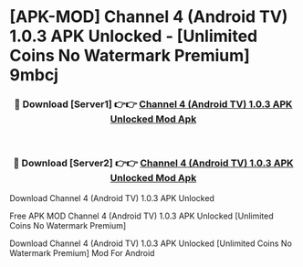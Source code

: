 # [APK-MOD] Channel 4 (Android TV) 1.0.3 APK Unlocked - [Unlimited Coins No Watermark Premium] 9mbcj



<div align="center">
<h3>🔴 Download [Server1] 👉👉 <a href="https://momento.my/?title=Channel_4_(Android_TV)_1.0.3_APK_Unlocked">Channel 4 (Android TV) 1.0.3 APK Unlocked Mod Apk</a></h3><br>

<h3>🔴 Download [Server2] 👉👉 <a href="https://momento.my/?title=Channel_4_(Android_TV)_1.0.3_APK_Unlocked">Channel 4 (Android TV) 1.0.3 APK Unlocked Mod Apk</a></h3>
</div>



Download Channel 4 (Android TV) 1.0.3 APK Unlocked 

Free APK MOD Channel 4 (Android TV) 1.0.3 APK Unlocked [Unlimited Coins No Watermark Premium]

Download Channel 4 (Android TV) 1.0.3 APK Unlocked [Unlimited Coins No Watermark Premium] Mod For Android
